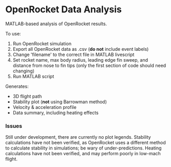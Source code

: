 
# OpenRocket Data Analysis
MATLAB-based analysis of OpenRocket results.

To use:

1) Run OpenRocket simulation
2) Export all OpenRocket data as .csv (**do not** include event labels)
3) Change 'filename' to the correct file in MATLAB livescript
4) Set rocket name, max body radius, leading edge fin sweep, and distance from nose to fin tips (only the first section of code should need changing)
5) Run MATLAB script

Generates:

- 3D flight path
- Stability plot (**not** using Barrowman method)
- Velocity & acceleration profile
- Data summary, including heating effects

### Issues
Still under development, there are currently no plot legends.
Stability calculations have not been verified, as OpenRocket uses a different method to calculate stability in simulations; be wary of under-predictions.
Heating calculations have not been verified, and may perform poorly in low-mach flight.
